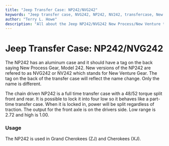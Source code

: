```yaml
---
title: "Jeep Transfer Case: NP242/NVG242"
keywords: "Jeep transfer case, NVG242, NP242, NV242, transfercase, New Process"
author: "Terry L. Howe"
description: "All about the Jeep NP242/NVG242 New Process/New Venture transfer case."
---
```

# Jeep Transfer Case: NP242/NVG242
The NP242 has an aluminum case and it should have a tag on
the back saying New Process Gear, Model 242.
New versions
of the NP242 are refered to as NVG242 or NV242 which stands
for New Venture Gear.
The tag on the back of the transfer
case will reflect the name change.
Only the name is different.

The chain driven NP242 is a full time transfer case with
a 48/52 torque split front and rear.
It is possible to lock
it into four low so it behaves like a part-time transfer
case.
When it is locked in, power will be split regardless
of traction.
The output for the front axle is on the drivers side.
Low range is 2.72 and high is 1.00.

### Usage
The NP242 is used in Grand Cherokees (ZJ) and Cherokees (XJ).
